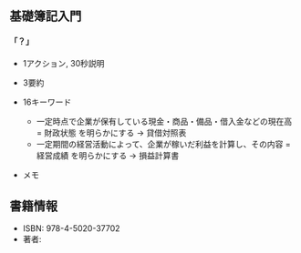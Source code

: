 ## 基礎簿記入門  

#### 「？」  

+ 1アクション, 30秒説明  

+ 3要約  

+ 16キーワード  
  - 一定時点で企業が保有している現金・商品・備品・借入金などの現在高 
    = 財政状態 を明らかにする → 貸借対照表
  - 一定期間の経営活動によって、企業が稼いだ利益を計算し、その内容 
    = 経営成績 を明らかにする → 損益計算書

+ メモ  

## 書籍情報  

+ ISBN: 978-4-5020-37702  
+ 著者:  

